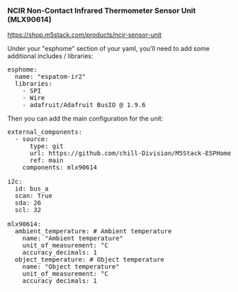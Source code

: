 ### NCIR Non-Contact Infrared Thermometer Sensor Unit (MLX90614)

https://shop.m5stack.com/products/ncir-sensor-unit

Under your "esphome" section of your yaml, you'll need to add some additional includes / libraries:
<pre>
esphome:
  name: "espatom-ir2"
  libraries:
    - SPI
    - Wire
    - adafruit/Adafruit BusIO @ 1.9.6
</pre>

Then you can add the main configuration for the unit:
<pre>
external_components:
  - source:
      type: git
      url: https://github.com/chill-Division/M5Stack-ESPHome/
      ref: main
    components: mlx90614

i2c:
  id: bus_a
  scan: True
  sda: 26
  scl: 32

mlx90614:
  ambient_temperature: # Ambient temperature
    name: "Ambient temperature"
    unit_of_measurement: °C
    accuracy_decimals: 1
  object_temperature: # Object temperature
    name: "Object temperature"
    unit_of_measurement: °C
    accuracy_decimals: 1
</pre>
